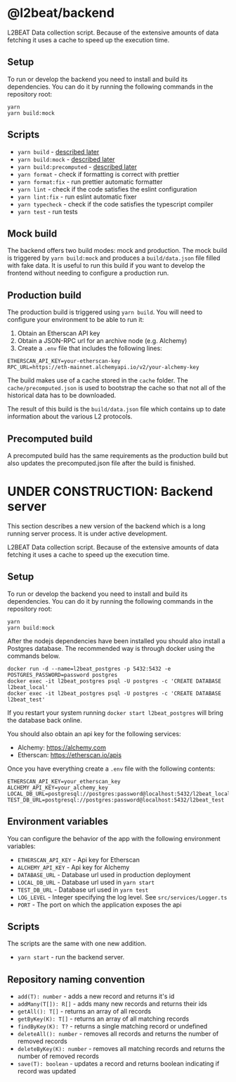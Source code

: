 # @l2beat/backend

L2BEAT Data collection script. Because of the extensive amounts of data fetching it uses a cache to speed up the execution time.

## Setup

To run or develop the backend you need to install and build its dependencies. You can do it by running the following commands in the repository root:

```
yarn
yarn build:mock
```

## Scripts

- `yarn build` - [described later](#production-build)
- `yarn build:mock` - [described later](#mock-build)
- `yarn build:precomputed` - [described later](#precomputed-build)
- `yarn format` - check if formatting is correct with prettier
- `yarn format:fix` - run prettier automatic formatter
- `yarn lint` - check if the code satisfies the eslint configuration
- `yarn lint:fix` - run eslint automatic fixer
- `yarn typecheck` - check if the code satisfies the typescript compiler
- `yarn test` - run tests

## Mock build

The backend offers two build modes: mock and production. The mock build is triggered by `yarn build:mock` and produces a `build/data.json` file filled with fake data. It is useful to run this build if you want to develop the frontend without needing to configure a production run.

## Production build

The production build is triggered using `yarn build`. You will need to configure your environment to be able to run it:

1. Obtain an Etherscan API key
2. Obtain a JSON-RPC url for an archive node (e.g. Alchemy)
3. Create a `.env` file that includes the following lines:

```
ETHERSCAN_API_KEY=your-etherscan-key
RPC_URL=https://eth-mainnet.alchemyapi.io/v2/your-alchemy-key
```

The build makes use of a cache stored in the `cache` folder. The `cache/precomputed.json` is used to bootstrap the cache so that not all of the historical data has to be downloaded.

The result of this build is the `build/data.json` file which contains up to date information about the various L2 protocols.

## Precomputed build

A precomputed build has the same requirements as the production build but also updates the precomputed.json file after the build is finished.

# UNDER CONSTRUCTION: Backend server

This section describes a new version of the backend which is a long running server process. It is under active development.

L2BEAT Data collection script. Because of the extensive amounts of data fetching it uses a cache to speed up the execution time.

## Setup

To run or develop the backend you need to install and build its dependencies. You can do it by running the following commands in the repository root:

```
yarn
yarn build:mock
```

After the nodejs dependencies have been installed you should also install a Postgres database. The recommended way is through docker using the commands below.

```
docker run -d --name=l2beat_postgres -p 5432:5432 -e POSTGRES_PASSWORD=password postgres
docker exec -it l2beat_postgres psql -U postgres -c 'CREATE DATABASE l2beat_local'
docker exec -it l2beat_postgres psql -U postgres -c 'CREATE DATABASE l2beat_test'
```

If you restart your system running `docker start l2beat_postgres` will bring the database back online.

You should also obtain an api key for the following services:

- Alchemy: https://alchemy.com
- Etherscan: https://etherscan.io/apis

Once you have everything create a `.env` file with the following contents:

```
ETHERSCAN_API_KEY=your_etherscan_key
ALCHEMY_API_KEY=your_alchemy_key
LOCAL_DB_URL=postgresql://postgres:password@localhost:5432/l2beat_local
TEST_DB_URL=postgresql://postgres:password@localhost:5432/l2beat_test
```

## Environment variables

You can configure the behavior of the app with the following environment variables:

- `ETHERSCAN_API_KEY` - Api key for Etherscan
- `ALCHEMY_API_KEY` - Api key for Alchemy
- `DATABASE_URL` - Database url used in production deployment
- `LOCAL_DB_URL` - Database url used in `yarn start`
- `TEST_DB_URL` - Database url used in `yarn test`
- `LOG_LEVEL` - Integer specifying the log level. See `src/services/Logger.ts`
- `PORT` - The port on which the application exposes the api

## Scripts

The scripts are the same with one new addition.

- `yarn start` - run the backend server.

## Repository naming convention

- `add(T): number` - adds a new record and returns it's id
- `addMany(T[]): R[]` - adds many new records and returns their ids
- `getAll(): T[]` - returns an array of all records
- `getByKey(K): T[]` - returns an array of all matching records
- `findByKey(K): T?` - returns a single matching record or undefined
- `deleteAll(): number` - removes all records and returns the number of removed records
- `deleteByKey(K): number` - removes all matching records and returns the number of removed records
- `save(T): boolean` - updates a record and returns boolean indicating if record was updated

